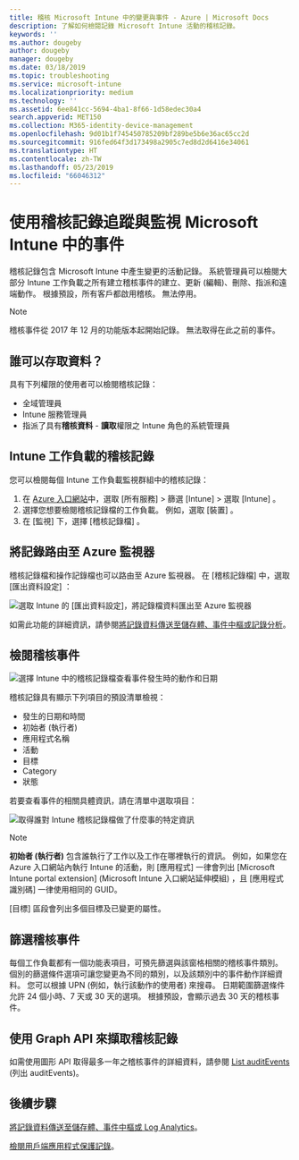 ```yaml
---
title: 稽核 Microsoft Intune 中的變更與事件 - Azure | Microsoft Docs
description: 了解如何檢閱記錄 Microsoft Intune 活動的稽核記錄。
keywords: ''
ms.author: dougeby
author: dougeby
manager: dougeby
ms.date: 03/18/2019
ms.topic: troubleshooting
ms.service: microsoft-intune
ms.localizationpriority: medium
ms.technology: ''
ms.assetid: 6ee841cc-5694-4ba1-8f66-1d58edec30a4
search.appverid: MET150
ms.collection: M365-identity-device-management
ms.openlocfilehash: 9d01b1f745450785209bf289be5b6e36ac65cc2d
ms.sourcegitcommit: 916fed64f3d173498a2905c7ed8d2d6416e34061
ms.translationtype: HT
ms.contentlocale: zh-TW
ms.lasthandoff: 05/23/2019
ms.locfileid: "66046312"
---
```

# <a name="use-audit-logs-to-track-and-monitor-events-in-microsoft-intune"></a>使用稽核記錄追蹤與監視 Microsoft Intune 中的事件

稽核記錄包含 Microsoft Intune 中產生變更的活動記錄。 系統管理員可以檢閱大部分 Intune 工作負載之所有建立稽核事件的建立、更新 (編輯)、刪除、指派和遠端動作。 根據預設，所有客戶都啟用稽核。 無法停用。

> [!NOTE]
> 稽核事件從 2017 年 12 月的功能版本起開始記錄。 無法取得在此之前的事件。

## <a name="who-can-access-the-data"></a>誰可以存取資料？

具有下列權限的使用者可以檢閱稽核記錄：

- 全域管理員
- Intune 服務管理員
- 指派了具有**稽核資料** - **讀取**權限之 Intune 角色的系統管理員

## <a name="audit-logs-for-intune-workloads"></a>Intune 工作負載的稽核記錄

您可以檢閱每個 Intune 工作負載監視群組中的稽核記錄：

1. 在 [Azure 入口網站](https://portal.azure.com/)中，選取 [所有服務]  > 篩選 [Intune]  > 選取 [Intune]  。
2. 選擇您想要檢閱稽核記錄檔的工作負載。 例如，選取 [裝置]  。
3. 在 [監視]  下，選擇 [稽核記錄檔]  。

## <a name="route-logs-to-azure-monitor"></a>將記錄路由至 Azure 監視器

稽核記錄檔和操作記錄檔也可以路由至 Azure 監視器。 在 [稽核記錄檔]  中，選取 [匯出資料設定]  ：

![選取 Intune 的 [匯出資料設定]，將記錄檔資料匯出至 Azure 監視器](./media/audit-logs-export-data-settings.png)

如需此功能的詳細資訊，請參閱[將記錄資料傳送至儲存體、事件中樞或記錄分析](review-logs-using-azure-monitor.md)。

## <a name="review-audit-events"></a>檢閱稽核事件

![選擇 Intune 中的稽核記錄檔查看事件發生時的動作和日期](./media/monitor-audit-logs.png "稽核記錄檔")

稽核記錄具有顯示下列項目的預設清單檢視：

- 發生的日期和時間
- 初始者 (執行者)
- 應用程式名稱
- 活動
- 目標
- Category
- 狀態

若要查看事件的相關具體資訊，請在清單中選取項目：

![取得誰對 Intune 稽核記錄檔做了什麼事的特定資訊](./media/monitor-audit-log-detail.png "稽核記錄檔詳細資料")

> [!NOTE]
> **初始者 (執行者)** 包含誰執行了工作以及工作在哪裡執行的資訊。 例如，如果您在 Azure 入口網站內執行 Intune 的活動，則 [應用程式]  一律會列出 [Microsoft Intune portal extension] \(Microsoft Intune 入口網站延伸模組\)  ，且 [應用程式識別碼]  一律使用相同的 GUID。
> 
> [目標]  區段會列出多個目標及已變更的屬性。  

## <a name="filter-audit-events"></a>篩選稽核事件

每個工作負載都有一個功能表項目，可預先篩選與該窗格相關的稽核事件類別。 個別的篩選條件選項可讓您變更為不同的類別，以及該類別中的事件動作詳細資料。 您可以根據 UPN (例如，執行該動作的使用者) 來搜尋。 日期範圍篩選條件允許 24 個小時、7 天或 30 天的選項。 根據預設，會顯示過去 30 天的稽核事件。

## <a name="use-graph-api-to-retrieve-audit-events"></a>使用 Graph API 來擷取稽核記錄

如需使用圖形 API 取得最多一年之稽核事件的詳細資料，請參閱 [List auditEvents](https://docs.microsoft.com/graph/api/intune-auditing-auditevent-list?view=graph-rest-1.0) (列出 auditEvents)。

## <a name="next-steps"></a>後續步驟

[將記錄資料傳送至儲存體、事件中樞或 Log Analytics](review-logs-using-azure-monitor.md)。

[檢閱用戶端應用程式保護記錄](app-protection-policy-settings-log.md)。
